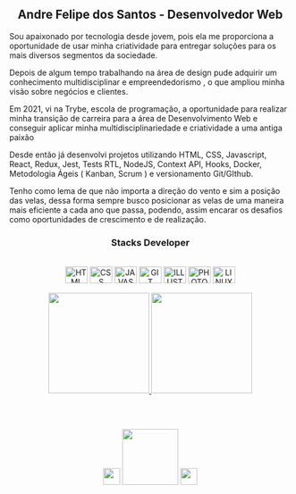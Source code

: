 <h2 align="center" text-transform="Uppercase" >Andre Felipe dos Santos - Desenvolvedor Web</a></h2>
 
<p font-size="12">
Sou apaixonado por tecnologia desde jovem, pois ela me proporciona a oportunidade de usar minha criatividade para entregar soluções para os mais diversos segmentos da sociedade.
</p>
<p>
Depois de algum tempo trabalhando na área de design pude adquirir um conhecimento multidisciplinar  e empreendedorismo , o que ampliou minha visão sobre negócios e clientes.
</p>
<p>
Em 2021, vi na Trybe, escola de programação, a oportunidade para realizar minha transição de carreira para a área de Desenvolvimento Web e conseguir aplicar minha multidisciplinariedade e criatividade a uma antiga paixão
</p>
<p>
Desde então já desenvolvi projetos utilizando HTML, CSS, Javascript, React, Redux, Jest, Tests RTL, NodeJS, Context API, Hooks, Docker, Metodologia Ágeis ( Kanban, Scrum ) e versionamento Git/GIthub.
<p>
</p>
Tenho como lema de que não importa a direção do vento e sim a posição das velas, dessa forma sempre busco posicionar as velas de uma maneira mais eficiente a cada ano que passa, podendo, assim encarar os desafios como oportunidades de crescimento e de realização.
</p>

<h3 align="center"> Stacks Developer </h3>
<div style='display: inline_block' align='center'><br>
  
  <img align='center' alt='HTML' height='30' width='40' src="https://cdn.jsdelivr.net/gh/devicons/devicon/icons/html5/html5-plain.svg"/>
  <img align='center' alt='CSS' height='30' width='40' src="https://cdn.jsdelivr.net/gh/devicons/devicon/icons/css3/css3-plain.svg"/>
  <img align='center' alt='JAVASCRIPT' height='30' width='40' src="https://cdn.jsdelivr.net/gh/devicons/devicon/icons/javascript/javascript-plain.svg"/>
  <img align='center' alt='GIT' height='30' width='40' src="https://cdn.jsdelivr.net/gh/devicons/devicon/icons/git/git-plain.svg"/>
  <img align='center' alt='ILLUSTRATOR' height='30' width='40' src="https://cdn.jsdelivr.net/gh/devicons/devicon/icons/illustrator/illustrator-plain.svg" />
  <img align='center' alt='PHOTOSHOP' height='30' width='40' src="https://cdn.jsdelivr.net/gh/devicons/devicon/icons/photoshop/photoshop-plain.svg"  />
  <img align='center' alt='LINUX' height='30' width='40' src="https://cdn.jsdelivr.net/gh/devicons/devicon/icons/linux/linux-original.svg" />

</div>

<br>
<div align="center">
  <a href="https://github.com/afstudiox"><img height="180em" src="https://github-readme-stats.vercel.app/api?username=afstudiox&show_icons=true&theme=github_dark&include_all_commits=true&count_private=true"/>
  <img height="180em" src="https://github-readme-stats.vercel.app/api/top-langs/?username=afstudiox&layout=compact&langs_count=7&theme=github_dark"/>
</div>
  
  
##

<div style='display: inline_block' align='center'><br>
  
  <a href = 'https://wa.me/5527998415708' target = '_blank'> <img height='30px' src='https://img.shields.io/badge/WhatsApp-25D366?style=for-the-badge&logo=whatsapp&logoColor=white'></a>
  <a href = 'mailto:afelipes@gmail.com' target = '_blank'> <img width='100px' eight='30px' src='https://img.shields.io/badge/Gmail-D14836?style=for-the-badge&logo=gmail&logoColor=white'></a>
  <a href = 'https://www.linkedin.com/in/afelipes/' target = '_blank'> <img height='30px' src='https://img.shields.io/badge/LinkedIn-0077B5?style=for-the-badge&logo=linkedin&logoColor=white'></a>

</div>
